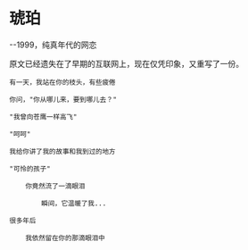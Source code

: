 

# 琥珀 
--1999，纯真年代的网恋

原文已经遗失在了早期的互联网上，现在仅凭印象，又重写了一份。

	有一天，我站在你的枝头，有些疲倦
	
	你问，"你从哪儿来，要到哪儿去？"
	
	"我曾向苍鹰一样高飞"
	
	"呵呵"
	
	我给你讲了我的故事和我到过的地方
	
	"可怜的孩子"
	
		你竟然流了一滴眼泪
	
			瞬间，它温暖了我...
	
	很多年后
	
		我依然留在你的那滴眼泪中
